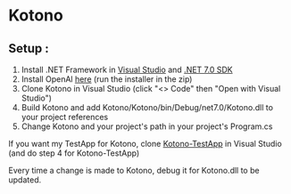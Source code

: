 # Kotono

## Setup :

1. Install .NET Framework in [Visual Studio](https://visualstudio.microsoft.com/downloads/) and [.NET 7.0 SDK](https://dotnet.microsoft.com/download)
2. Install OpenAl [here](https://openal.org/downloads/oalinst.zip) (run the installer in the zip)
3. Clone Kotono in Visual Studio (click "<> Code" then "Open with Visual Studio")
4. Build Kotono and add Kotono/Kotono/bin/Debug/net7.0/Kotono.dll to your project references
5. Change Kotono and your project's path in your project's Program.cs

If you want my TestApp for Kotono, clone [Kotono-TestApp](https://github.com/laracIette/Kotono-TestApp) in Visual Studio (and do step 4 for Kotono-TestApp)

Every time a change is made to Kotono, debug it for Kotono.dll to be updated.
